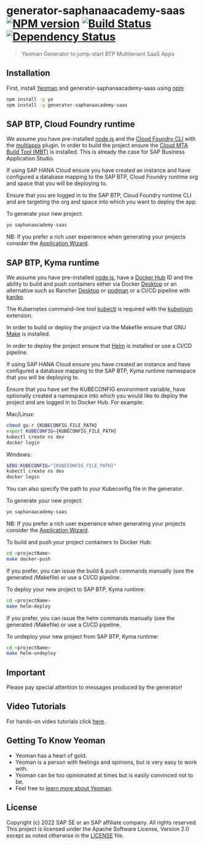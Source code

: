 # generator-saphanaacademy-saas [![NPM version][npm-image]][npm-url] [![Build Status][travis-image]][travis-url] [![Dependency Status][daviddm-image]][daviddm-url]
> Yeoman Generator to jump-start BTP Multitenant SaaS Apps

## Installation

First, install [Yeoman](http://yeoman.io) and generator-saphanaacademy-saas using [npm](https://www.npmjs.com/)

```bash
npm install -g yo
npm install -g generator-saphanaacademy-saas
```

## SAP BTP, Cloud Foundry runtime
We assume you have pre-installed [node.js](https://nodejs.org/) and the [Cloud Foundry CLI](https://github.com/cloudfoundry/cli) with the [multiapps](https://github.com/cloudfoundry-incubator/multiapps-cli-plugin) plugin. In order to build the project ensure the [Cloud MTA Build Tool (MBT)](https://sap.github.io/cloud-mta-build-tool/) is installed. This is already the case for SAP Business Application Studio.

If using SAP HANA Cloud ensure you have created an instance and have configured a database mapping to the SAP BTP, Cloud Foundry runtime org and space that you will be deploying to.

Ensure that you are logged in to the SAP BTP, Cloud Foundry runtime CLI and are targeting the org and space into which you want to deploy the app.

To generate your new project:
```bash
yo saphanaacademy-saas
```
NB: If you prefer a rich user experience when generating your projects consider the [Application Wizard](https://marketplace.visualstudio.com/items?itemName=SAPOS.yeoman-ui).

## SAP BTP, Kyma runtime
We assume you have pre-installed [node.js](https://nodejs.org/), have a [Docker Hub](https://hub.docker.com/) ID and the ability to build and push containers either via Docker [Desktop](https://www.docker.com/products/docker-desktop) or an alternative such as Rancher [Desktop](https://rancherdesktop.io/) or [podman](https://podman.io) or a CI/CD pipeline with [kaniko](https://github.com/GoogleContainerTools/kaniko).

The Kubernetes command-line tool [kubectl](https://kubernetes.io/docs/tasks/tools/) is required with the [kubelogin](https://github.com/int128/kubelogin) extension.

In order to build or deploy the project via the Makefile ensure that GNU [Make](https://www.gnu.org/software/make) is installed.

In order to deploy the project ensure that [Helm](https://helm.sh/docs/intro/install) is installed or use a CI/CD pipeline.

If using SAP HANA Cloud ensure you have created an instance and have configured a database mapping to the SAP BTP, Kyma runtime namespace that you will be deploying to.

Ensure that you have set the KUBECONFIG environment variable, have optionally created a namespace into which you would like to deploy the project and are logged in to Docker Hub. For example:

Mac/Linux:
```bash
chmod go-r {KUBECONFIG_FILE_PATH}
export KUBECONFIG={KUBECONFIG_FILE_PATH}
kubectl create ns dev
docker login
```
Windows:
```powershell
$ENV:KUBECONFIG="{KUBECONFIG_FILE_PATH}"
kubectl create ns dev
docker login
```

You can also specify the path to your Kubeconfig file in the generator.

To generate your new project:
```bash
yo saphanaacademy-saas
```
NB: If you prefer a rich user experience when generating your projects consider the [Application Wizard](https://marketplace.visualstudio.com/items?itemName=SAPOS.yeoman-ui).

To build and push your project containers to Docker Hub:
```bash
cd <projectName>
make docker-push
```
If you prefer, you can issue the build & push commands manually (see the generated <projectName>/Makefile) or use a CI/CD pipeline.

To deploy your new project to SAP BTP, Kyma runtime:
```bash
cd <projectName>
make helm-deploy
```
If you prefer, you can issue the helm commands manually (see the generated <projectName>/Makefile) or use a CI/CD pipeline.

To undeploy your new project from SAP BTP, Kyma runtime:
```bash
cd <projectName>
make helm-undeploy
```

## Important
Please pay special attention to messages produced by the generator!

## Video Tutorials

For hands-on video tutorials click [here](https://www.youtube.com/playlist?list=PLkzo92owKnVx3Sh0nemX8GoSNzJGfsWJM).

## Getting To Know Yeoman

 * Yeoman has a heart of gold.
 * Yeoman is a person with feelings and opinions, but is very easy to work with.
 * Yeoman can be too opinionated at times but is easily convinced not to be.
 * Feel free to [learn more about Yeoman](http://yeoman.io/).

## License

Copyright (c) 2022 SAP SE or an SAP affiliate company. All rights reserved. This project is licensed under the Apache Software License, Version 2.0 except as noted otherwise in the [LICENSE](LICENSE) file.

[npm-image]: https://badge.fury.io/js/generator-saphanaacademy-saas.svg
[npm-url]: https://npmjs.org/package/generator-saphanaacademy-saas
[travis-image]: https://travis-ci.com/saphanaacademy/generator-saphanaacademy-saas.svg?branch=master
[travis-url]: https://travis-ci.com/saphanaacademy/generator-saphanaacademy-saas
[daviddm-image]: https://david-dm.org/saphanaacademy/generator-saphanaacademy-saas.svg?theme=shields.io
[daviddm-url]: https://david-dm.org/saphanaacademy/generator-saphanaacademy-saas
